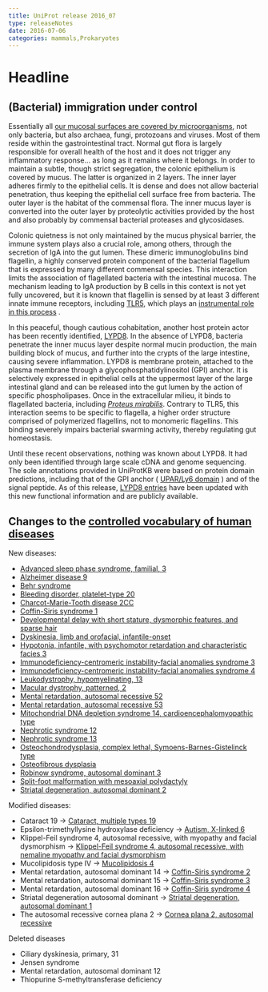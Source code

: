 ```yaml
---
title: UniProt release 2016_07
type: releaseNotes
date: 2016-07-06
categories: mammals,Prokaryotes
---
```


# Headline

## (Bacterial) immigration under control

Essentially all [our mucosal surfaces are covered by microorganisms](http://www.uniprot.org/help/2014/03/19/release), not only bacteria, but also archaea, fungi, protozoans and viruses. Most of them reside within the gastrointestinal tract. Normal gut flora is largely responsible for overall health of the host and it does not trigger any inflammatory response... as long as it remains where it belongs. In order to maintain a subtle, though strict segregation, the colonic epithelium is covered by mucus. The latter is organized in 2 layers. The inner layer adheres firmly to the epithelial cells. It is dense and does not allow bacterial penetration, thus keeping the epithelial cell surface free from bacteria. The outer layer is the habitat of the commensal flora. The inner mucus layer is converted into the outer layer by proteolytic activities provided by the host and also probably by commensal bacterial proteases and glycosidases.

Colonic quietness is not only maintained by the mucus physical barrier, the immune system plays also a crucial role, among others, through the secretion of IgA into the gut lumen. These dimeric immunoglobulins bind flagellin, a highly conserved protein component of the bacterial flagellum that is expressed by many different commensal species. This interaction limits the association of flagellated bacteria with the intestinal mucosa. The mechanism leading to IgA production by B cells in this context is not yet fully uncovered, but it is known that flagellin is sensed by at least 3 different innate immune receptors, including [TLR5](http://www.uniprot.org/uniprotkb?query=gene:tlr5+AND+reviewed:true), which plays an [instrumental role in this process](https://www.ncbi.nlm.nih.gov/pubmed/24237702) .

In this peaceful, though cautious cohabitation, another host protein actor has been recently identified, [LYPD8](https://www.ncbi.nlm.nih.gov/pubmed/27027293). In the absence of LYPD8, bacteria penetrate the inner mucus layer despite normal mucin production, the main building block of mucus, and further into the crypts of the large intestine, causing severe inflammation. LYPD8 is membrane protein, attached to the plasma membrane through a glycophosphatidylinositol (GPI) anchor. It is selectively expressed in epithelial cells at the uppermost layer of the large intestinal gland and can be released into the gut lumen by the action of specific phospholipases. Once in the extracellular milieu, it binds to flagellated bacteria, including [_Proteus mirabilis_](http://www.uniprot.org/taxonomy/584). Contrary to TLR5, this interaction seems to be specific to flagella, a higher order structure comprised of polymerized flagellins, not to monomeric flagellins. This binding severely impairs bacterial swarming activity, thereby regulating gut homeostasis.

Until these recent observations, nothing was known about LYPD8. It had only been identified through large scale cDNA and genome sequencing. The sole annotations provided in UniProtKB were based on protein domain predictions, including that of the GPI anchor ( [UPAR/Ly6 domain](http://www.ebi.ac.uk/interpro/entry/IPR016054) ) and of the signal peptide. As of this release, [LYPD8 entries](http://www.uniprot.org/uniprotkb?query=gene:lypd8+AND+reviewed:true) have been updated with this new functional information and are publicly available.

## Changes to the [controlled vocabulary of human diseases](https://ftp.uniprot.org/pub/databases/uniprot/current_release/knowledgebase/complete/docs/humdisease)

New diseases:

- [Advanced sleep phase syndrome, familial, 3](http://www.uniprot.org/diseases/DI-04696)
- [Alzheimer disease 9](http://www.uniprot.org/diseases/DI-04711)
- [Behr syndrome](http://www.uniprot.org/diseases/DI-04690)
- [Bleeding disorder, platelet-type 20](http://www.uniprot.org/diseases/DI-04706)
- [Charcot-Marie-Tooth disease 2CC](http://www.uniprot.org/diseases/DI-04709)
- [Coffin-Siris syndrome 1](http://www.uniprot.org/diseases/DI-04692)
- [Developmental delay with short stature, dysmorphic features, and sparse hair](http://www.uniprot.org/diseases/DI-04703)
- [Dyskinesia, limb and orofacial, infantile-onset](http://www.uniprot.org/diseases/DI-04707)
- [Hypotonia, infantile, with psychomotor retardation and characteristic facies 3](http://www.uniprot.org/diseases/DI-04694)
- [Immunodeficiency-centromeric instability-facial anomalies syndrome 3](http://www.uniprot.org/diseases/DI-04704)
- [Immunodeficiency-centromeric instability-facial anomalies syndrome 4](http://www.uniprot.org/diseases/DI-04705)
- [Leukodystrophy, hypomyelinating, 13](http://www.uniprot.org/diseases/DI-04695)
- [Macular dystrophy, patterned, 2](http://www.uniprot.org/diseases/DI-04710)
- [Mental retardation, autosomal recessive 52](http://www.uniprot.org/diseases/DI-04697)
- [Mental retardation, autosomal recessive 53](http://www.uniprot.org/diseases/DI-04693)
- [Mitochondrial DNA depletion syndrome 14, cardioencephalomyopathic type](http://www.uniprot.org/diseases/DI-04691)
- [Nephrotic syndrome 12](http://www.uniprot.org/diseases/DI-04699)
- [Nephrotic syndrome 13](http://www.uniprot.org/diseases/DI-04700)
- [Osteochondrodysplasia, complex lethal, Symoens-Barnes-Gistelinck type](http://www.uniprot.org/diseases/DI-04702)
- [Osteofibrous dysplasia](http://www.uniprot.org/diseases/DI-04712)
- [Robinow syndrome, autosomal dominant 3](http://www.uniprot.org/diseases/DI-04701)
- [Split-foot malformation with mesoaxial polydactyly](http://www.uniprot.org/diseases/DI-04698)
- [Striatal degeneration, autosomal dominant 2](http://www.uniprot.org/diseases/DI-04708)

Modified diseases:

- Cataract 19 -&gt; [Cataract, multiple types 19](http://www.uniprot.org/diseases/DI-03783)
- Epsilon-trimethyllysine hydroxylase deficiency -&gt; [Autism, X-linked 6](http://www.uniprot.org/diseases/DI-03482)
- Klippel-Feil syndrome 4, autosomal recessive, with myopathy and facial dysmorphism -&gt; [Klippel-Feil syndrome 4, autosomal recessive, with nemaline myopathy and facial dysmorphism](http://www.uniprot.org/diseases/DI-04523)
- Mucolipidosis type IV -&gt; [Mucolipidosis 4](http://www.uniprot.org/diseases/DI-01998)
- Mental retardation, autosomal dominant 14 -&gt; [Coffin-Siris syndrome 2](http://www.uniprot.org/diseases/DI-03453)
- Mental retardation, autosomal dominant 15 -&gt; [Coffin-Siris syndrome 3](http://www.uniprot.org/diseases/DI-03454)
- Mental retardation, autosomal dominant 16 -&gt; [Coffin-Siris syndrome 4](http://www.uniprot.org/diseases/DI-03455)
- Striatal degeneration autosomal dominant -&gt; [Striatal degeneration, autosomal dominant 1](http://www.uniprot.org/diseases/DI-02813)
- The autosomal recessive cornea plana 2 -&gt; [Cornea plana 2, autosomal recessive](http://www.uniprot.org/diseases/DI-02364)

Deleted diseases

- Ciliary dyskinesia, primary, 31
- Jensen syndrome
- Mental retardation, autosomal dominant 12
- Thiopurine S-methyltransferase deficiency
